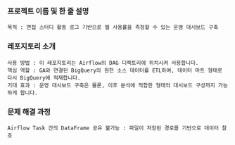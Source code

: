 ### 프로젝트 이름 및 한 줄 설명
```
목적 : 면접 스터디 활동 로그 기반으로 웹 사용률을 측정할 수 있는 운영 대시보드 구축
```

### 레포지토리 소개
```
사용 방법 : 이 레포지토리는 Airflow의 DAG 디렉토리에 위치시켜 사용합니다.  
핵심 역할 : GA와 연결된 BigQuery의 원천 소스 데이터를 ETL하여, 데이터 마트 형태로 다시 BigQuery에 적재합니다.  
기대 효과 : 운영 대시보드 구축은 물론, 이후 분석에 적합한 형태의 대시보드 구성까지 가능하게 합니다.
```

### 문제 해결 과정 
```
Airflow Task 간의 DataFrame 공유 불가능 : 파일이 저장된 경로를 기반으로 데이터 참조
 
```
